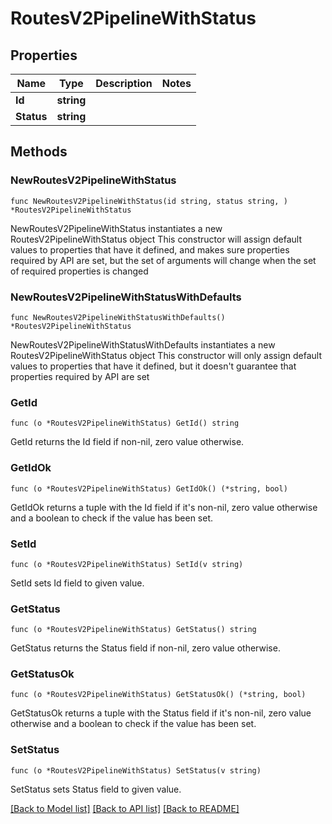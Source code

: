 # RoutesV2PipelineWithStatus

## Properties

Name | Type | Description | Notes
------------ | ------------- | ------------- | -------------
**Id** | **string** |  | 
**Status** | **string** |  | 

## Methods

### NewRoutesV2PipelineWithStatus

`func NewRoutesV2PipelineWithStatus(id string, status string, ) *RoutesV2PipelineWithStatus`

NewRoutesV2PipelineWithStatus instantiates a new RoutesV2PipelineWithStatus object
This constructor will assign default values to properties that have it defined,
and makes sure properties required by API are set, but the set of arguments
will change when the set of required properties is changed

### NewRoutesV2PipelineWithStatusWithDefaults

`func NewRoutesV2PipelineWithStatusWithDefaults() *RoutesV2PipelineWithStatus`

NewRoutesV2PipelineWithStatusWithDefaults instantiates a new RoutesV2PipelineWithStatus object
This constructor will only assign default values to properties that have it defined,
but it doesn't guarantee that properties required by API are set

### GetId

`func (o *RoutesV2PipelineWithStatus) GetId() string`

GetId returns the Id field if non-nil, zero value otherwise.

### GetIdOk

`func (o *RoutesV2PipelineWithStatus) GetIdOk() (*string, bool)`

GetIdOk returns a tuple with the Id field if it's non-nil, zero value otherwise
and a boolean to check if the value has been set.

### SetId

`func (o *RoutesV2PipelineWithStatus) SetId(v string)`

SetId sets Id field to given value.


### GetStatus

`func (o *RoutesV2PipelineWithStatus) GetStatus() string`

GetStatus returns the Status field if non-nil, zero value otherwise.

### GetStatusOk

`func (o *RoutesV2PipelineWithStatus) GetStatusOk() (*string, bool)`

GetStatusOk returns a tuple with the Status field if it's non-nil, zero value otherwise
and a boolean to check if the value has been set.

### SetStatus

`func (o *RoutesV2PipelineWithStatus) SetStatus(v string)`

SetStatus sets Status field to given value.



[[Back to Model list]](../README.md#documentation-for-models) [[Back to API list]](../README.md#documentation-for-api-endpoints) [[Back to README]](../README.md)


